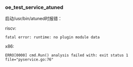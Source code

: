 ### oe_test_service_atuned

启动/usr/bin/atuned时报错：

riscv:

```
fatal error: runtime: no plugin module data
```



x86:

```
ERRO[0000] cmd.Run() analysis failed with: exit status 1  file="pyservice.go:76"
```








## 